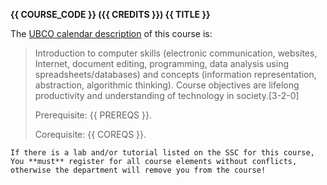 **{{ COURSE_CODE }} ({{ CREDITS }}) {{ TITLE }}**

The [UBCO calendar description](https://www.calendar.ubc.ca/okanagan/courses.cfm?code=COSC) of this course is: 

> Introduction to computer skills (electronic communication, websites, Internet, document editing, programming, data analysis using spreadsheets/databases) and concepts (information representation, abstraction, algorithmic thinking).
> Course objectives are lifelong productivity and understanding of technology in society.[3-2-0]
>
> Prerequisite: {{ PREREQS }}.
> 
> Corequisite: {{ COREQS }}.


```{warning}
If there is a lab and/or tutorial listed on the SSC for this course, You **must** register for all course elements without conflicts, otherwise the department will remove you from the course!
```